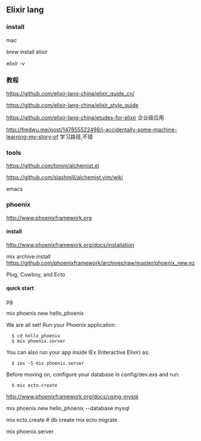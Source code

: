 Elixir lang
-----

### install 

mac 

brew install elixir


elixir -v

### 教程

https://github.com/elixir-lang-china/elixir_guide_cn/

https://github.com/elixir-lang-china/elixir_style_guide

https://github.com/elixir-lang-china/etudes-for-elixir  企业级应用

http://fredwu.me/post/147855522498/i-accidentally-some-machine-learning-my-story-of 学习路径,不错

### tools

https://github.com/tonini/alchemist.el

https://github.com/slashmili/alchemist.vim/wiki

emacs 

### phoenix

http://www.phoenixframework.org

#### install 

  http://www.phoenixframework.org/docs/installation
  
  mix archive.install https://github.com/phoenixframework/archives/raw/master/phoenix_new.ez
  
  Plug, Cowboy, and Ecto
  
  
#### quick start
  
  pg
  
  mix phoenix.new hello_phoenix

  We are all set! Run your Phoenix application:

      $ cd hello_phoenix
      $ mix phoenix.server

  You can also run your app inside IEx (Interactive Elixir) as:

      $ iex -S mix phoenix.server

  Before moving on, configure your database in config/dev.exs and run:

      $ mix ecto.create
      
  http://www.phoenixframework.org/docs/using-mysql
  
  mix phoenix.new hello_phoenix --database mysql
  
  
  mix ecto.create # db create
  mix ecto.migrate
  
  mix phoenix.server
  
  
  
  



